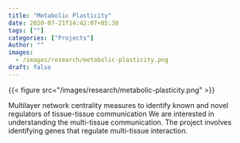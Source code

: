 ```yaml
---
title: "Metabolic Plasticity"
date: 2020-07-21T14:42:07+05:30
tags: [""]
categories: ["Projects"]
Author: ""
images:
  - /images/research/metabolic-plasticity.png
draft: false
---
```


{{< figure src="/images/research/metabolic-plasticity.png" >}}


Multilayer network centrality measures to identify known and novel regulators of tissue-tissue communication
We are interested in understanding the multi-tissue communication. The project involves identifying genes that regulate multi-tissue interaction.